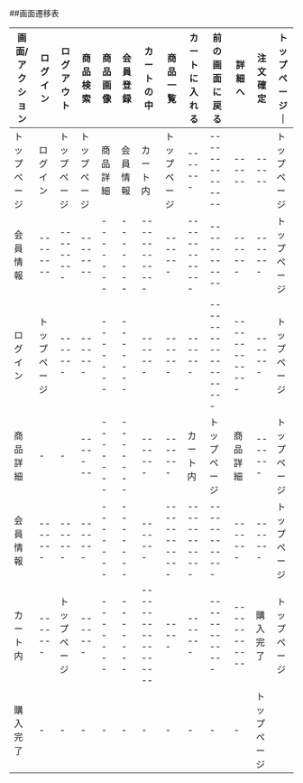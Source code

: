 ##画面遷移表

|画面/アクション|ログイン|ログアウト|商品検索|商品画像|会員登録|カートの中|商品一覧|カートに入れる|前の画面に戻る|詳細へ|注文確定|トップページ｜
|---------------|-------|---------|--------|--------|--------|---------|--------|--------------|-------------|------|--------|------------|
|トップページ   |ログイン|トップページ|トップページ|商品詳細|会員情報|カート内|トップページ|-------|--------------|------|------|トップページ|
|会員情報       |--------|---------|--------|-------|-------|-------------|-------|-------------|------------|-------|-------|トップページ|
|ログイン       |トップページ|-------|-------|-------|-------|-------|-------|-------|-------------------|-------------|-------|トップページ|
|商品詳細       |-       |-|----- --|-------|-------|-------|-------|カート内   |トップページ|商品詳細 |-------|トップページ|
|会員情報       |-------|-------|-------|-------|-------|-------|-------------|-------------|-------------|-------|-------|トップページ|
|カート内       |-------|トップページ|-------|-------|-------|------------------|-----|-------|-------------|------------|購入完了|トップページ|
|購入完了       |-|-|-|-|-|-|-|-|-|-|トップページ|
